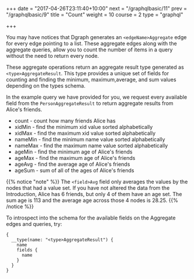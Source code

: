 +++
date = "2017-04-26T23:11:40+10:00"
next = "/graphqlbasic/11"
prev = "/graphqlbasic/9"
title = "Count"
weight = 10
course = 2
type = "graphql"

+++

You may have notices that Dgraph generates an `<edgeName>Aggregate` edge for
every edge pointing to a list. These aggregate edges along with the aggregate
queries, allow you to count the number of items in a query without the need to
return every node.

These aggregate operations return an aggregate result type generated as
`<type>AggregateResult`. This type provides a unique set of fields for counting
and finding the minimum, maximum,average, and sum values depending on the types
schema.

In the example query we have provided for you, we request every available field
from the `PersonAggregateResult` to return aggregate results from Alice's
friends.

- count - count how many friends Alice has
- xidMin - find the minimum xid value sorted alphabetically
- xidMax - find the maximum xid value sorted alphabetically
- nameMin - find the minimum name value sorted alphabetically
- nameMax - find the maximum name value sorted alphabetically
- ageMin - find the minimum age of Alice's friends
- ageMax - find the maximum age of Alice's friends
- ageAvg - find the average age of Alice's friends
- ageSum - sum of all of the ages of Alice's friends

{{% notice "note" %}} The `<field>Avg` field only averages the values by the
nodes that had a value set. If you have not altered the data from the
Introduction, Alice has 6 friends, but only 4 of them have an age set. The sum
age is 113 and the average age across those 4 nodes is 28.25. {{% /notice %}}

To introspect into the schema for the available fields on the Aggregate edges
and queries, try:

```
{
  __type(name: "<type>AggregateResult") {
    name
    fields {
      name
    }
  }
}
```
